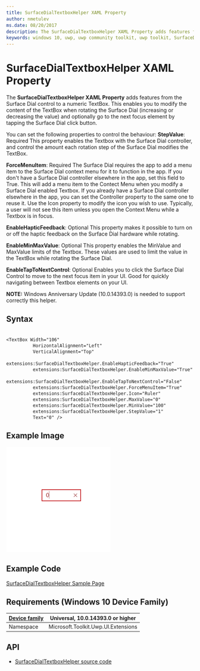 ```yaml
---
title: SurfaceDialTextboxHelper XAML Property
author: nmetulev
ms.date: 08/20/2017
description: The SurfaceDialTextboxHelper XAML Property adds features from the Surface Dial control to a numeric TextBox.
keywords: windows 10, uwp, uwp community toolkit, uwp toolkit, SurfaceDialTextboxHelper, XAML
---
```


# SurfaceDialTextboxHelper XAML Property

The **SurfaceDialTextboxHelper XAML Property** adds features from the Surface Dial control to a numeric TextBox. This enables you to modify the content of the TextBox when rotating the Surface Dial (increasing or decreasing the value) and optionally go to the next focus element by tapping the Surface Dial click button.

You can set the following properties to control the behaviour:
**StepValue**: Required
This property enables the Textbox with the Surface Dial controller, and control the amount each rotation step of the Surface Dial modifies the TextBox.

**ForceMenuItem**: Required
The Surface Dial requires the app to add a menu item to the Surface Dial context menu for it to function in the app. If you don't have a Surface Dial controller elsewhere in the app, set this field to True. This will add a menu item to the Contect Menu when you modify a Surface Dial enabled Textbox. If you already have a Surface Dial controller elsewhere in the app, you can set the Controller property to the same one to reuse it. Use the Icon property to modify the icon you wish to use. Typically, a user will not see this item unless you open the Context Menu while a Textbox is in focus.

**EnableHapticFeedback**: Optional
This property makes it possible to turn on or off the haptic feedback on the Surface Dial hardware while rotating.

**EnableMinMaxValue**: Optional
This property enables the MinValue and MaxValue limits of the Textbox. These values are used to limit the value in the TextBox while rotating the Surface Dial.

**EnableTapToNextControl**: Optional
Enables you to click the Surface Dial Control to move to the next focus item in your UI. Good for quickly navigating between Textbox elements on your UI.


**NOTE:** Windows Anniversary Update (10.0.14393.0) is needed to support correctly this helper.

## Syntax

```xaml

<TextBox Width="106"
          HorizontalAlignment="Left"
          VerticalAlignment="Top"
          extensions:SurfaceDialTextboxHelper.EnableHapticFeedback="True"
          extensions:SurfaceDialTextboxHelper.EnableMinMaxValue="True"
          extensions:SurfaceDialTextboxHelper.EnableTapToNextControl="False"
          extensions:SurfaceDialTextboxHelper.ForceMenuItem="True"
          extensions:SurfaceDialTextboxHelper.Icon="Ruler"
          extensions:SurfaceDialTextboxHelper.MaxValue="0"
          extensions:SurfaceDialTextboxHelper.MinValue="100"
          extensions:SurfaceDialTextboxHelper.StepValue="1"
          Text="0" />  

```

## Example Image

![SurfaceDialTextboxHelper animation](../resources/images/SurfaceDialTextboxAnim.gif "SurfaceDialTextboxHelper")

## Example Code

[SurfaceDialTextboxHelper Sample Page](https://github.com/Microsoft/UWPCommunityToolkit/tree/master/Microsoft.Toolkit.Uwp.SampleApp/SamplePages/SurfaceDialTextboxHelper)

## Requirements (Windows 10 Device Family)

| [Device family](http://go.microsoft.com/fwlink/p/?LinkID=526370) | Universal, 10.0.14393.0 or higher |
| --- | --- |
| Namespace | Microsoft.Toolkit.Uwp.UI.Extensions |

## API

* [SurfaceDialTextboxHelper source code](https://github.com/Microsoft/UWPCommunityToolkit/tree/master/Microsoft.Toolkit.Uwp.UI/Extensions/SurfaceDialTextboxHelper)
